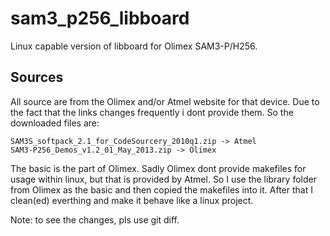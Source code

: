 sam3_p256_libboard
==================

Linux capable version of libboard for Olimex SAM3-P/H256.


Sources
-------

All source are from the Olimex and/or Atmel website for that device. Due to the fact that the links changes frequently i dont provide them. So the downloaded files are:

    SAM3S_softpack_2.1_for_CodeSourcery_2010q1.zip -> Atmel
    SAM3-P256_Demos_v1.2_01_May_2013.zip -> Olimex

The basic is the part of Olimex. Sadly Olimex dont provide makefiles for usage within linux, but that is provided by Atmel. So I use the library folder from Olimex as the basic and then copied the makefiles into it. After that I clean(ed) everthing and make it behave like a linux project.

Note: to see the changes, pls use git diff.
